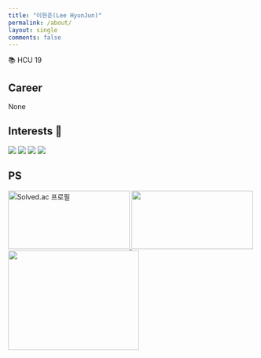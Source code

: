 ```yaml
---
title: "이현준(Lee HyunJun)"
permalink: /about/
layout: single
comments: false
---
```

📚 HCU 19

## Career
None

## Interests 👀

<img src="https://img.shields.io/badge/Python-3776AB?style=flat&logo=Python&logoColor=white" />
<img src="https://img.shields.io/badge/Codeforces-1F8ACB?style=flat&logo=Codeforces&logoColor=white" />
<img src="https://img.shields.io/badge/PyTorch-EE4C2C?style=flat&logo=PyTorch&logoColor=white" />
<img src="https://img.shields.io/badge/TensorFlow-FF6F00?style=flat&logo=TensorFlow&logoColor=white" />

## PS

<a href="https://solved.ac/tuna200538">
<img src="http://mazassumnida.wtf/api/v2/generate_badge?boj=tuna200538" alt="Solved.ac 프로필" style="width:247px; height:119px;"/>
</a>
<a href="https://atcoder.jp/users/codingtuna">
<img src="https://atcoder.junah.dev/v1/generate_badge?name=codingtuna" style="width:247px; height:119px;"/>
</a>
<a href="https://codeforces.com/profile/TUN4TUNA">
<img src="https://codeforces-readme-stats.vercel.app/api/card?username=TUN4TUNA" 
style="width:266px; height:203px;" />
</a>